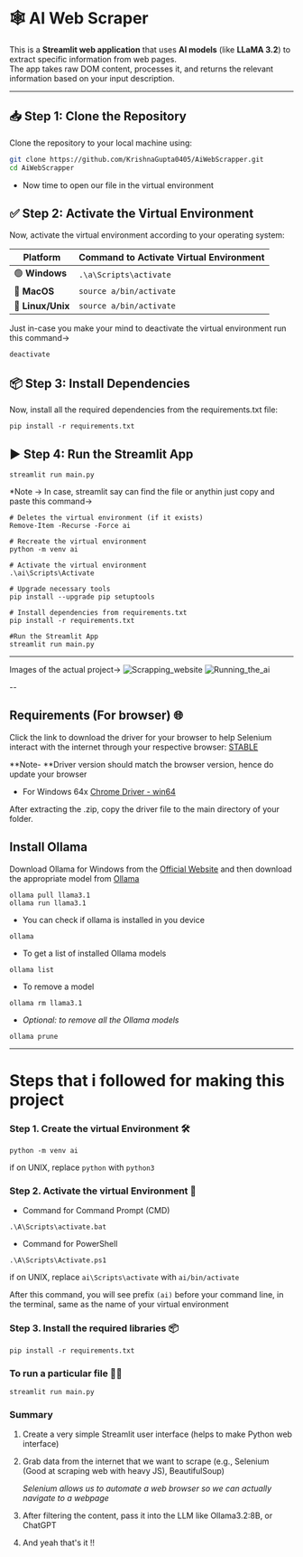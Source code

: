 ﻿# 🕸️ AI Web Scraper

This is a **Streamlit web application** that uses **AI models** (like **LLaMA 3.2**) to extract specific information from web pages.  
The app takes raw DOM content, processes it, and returns the relevant information based on your input description.

---

## 📥 Step 1: Clone the Repository
Clone the repository to your local machine using:  
```bash
git clone https://github.com/KrishnaGupta0405/AiWebScrapper.git
cd AiWebScrapper
```
- Now time to open our file in the virtual environment

## ✅ Step 2: Activate the Virtual Environment
Now, activate the virtual environment according to your operating system:  

| **Platform**     | **Command to Activate Virtual Environment**         |
|-----------------|----------------------------------------------------|
| 🟢 **Windows**    | ```.\a\Scripts\activate```                |
| 🍎 **MacOS**     | ```source a/bin/activate```             |
| 🐧 **Linux/Unix** | ```source a/bin/activate```             |

Just in-case you make your mind to deactivate the virtual environment run this command-> 
```shell
deactivate
```

## 📦 Step 3: Install Dependencies
Now, install all the required dependencies from the requirements.txt file:
```shell
pip install -r requirements.txt
```
## ▶️ Step 4: Run the Streamlit App
```shell
streamlit run main.py
```
*Note -> In case, streamlit say can find the file or anythin just copy and paste this command->

```shell
# Deletes the virtual environment (if it exists)
Remove-Item -Recurse -Force ai

# Recreate the virtual environment
python -m venv ai

# Activate the virtual environment
.\ai\Scripts\Activate

# Upgrade necessary tools
pip install --upgrade pip setuptools

# Install dependencies from requirements.txt
pip install -r requirements.txt

#Run the Streamlit App
streamlit run main.py
```
---

Images of the actual project->
![Scrapping_website](images/img1.png)
![Running_the_ai](images/img2.png)

--

## Requirements (For browser) 🌐
Click the link to download the driver for your browser to help Selenium interact with the internet through your respective browser: [STABLE](https://googlechromelabs.github.io/chrome-for-testing/#stable)

**Note- **Driver version should match the browser version, hence do update your browser

- For Windows 64x [Chrome Driver - win64](https://storage.googleapis.com/chrome-for-testing-public/134.0.6998.88/win64/chromedriver-win64.zip)

After extracting the .zip, copy the driver file to the main directory of your folder.

## Install Ollama 

Download Ollama for Windows from the [Official Website](https://ollama.com/download/windows) and then download the appropriate model from [Ollama](https://github.com/ollama/ollama)

```shell
ollama pull llama3.1 
ollama run llama3.1
```

- You can check if ollama is installed in you device
```shell
ollama
```

- To get a list of installed Ollama models
```shell
ollama list
```
- To remove a model
```shell
ollama rm llama3.1 
```
- *Optional: to remove all the Ollama models*
```shell
ollama prune
```

---
# Steps that i followed for making this project

### Step 1. Create the virtual Environment 🛠️
```shell
python -m venv ai
```
if on UNIX, replace `python` with `python3`

### Step 2. Activate the virtual Environment 🚀

- Command for Command Prompt (CMD)
```shell
.\A\Scripts\activate.bat
```
- Command for PowerShell
```shell
.\A\Scripts\Activate.ps1
```
if on UNIX, replace `ai\Scripts\activate` with `ai/bin/activate`

After this command, you will see prefix `(ai)` before your command line, in the terminal, same as the name of your virtual environment

### Step 3. Install the required libraries 📦
```shell
pip install -r requirements.txt
```

### To run a particular file 🏃‍♂️
```shell
streamlit run main.py
```

### Summary

1. Create a very simple Streamlit user interface (helps to make Python web interface)

2. Grab data from the internet that we want to scrape (e.g., Selenium (Good at scraping web with heavy JS), BeautifulSoup)

   *Selenium allows us to automate a web browser so we can actually navigate to a webpage*

3. After filtering the content, pass it into the LLM like Ollama3.2:8B, or ChatGPT

4. And yeah that's it !!
